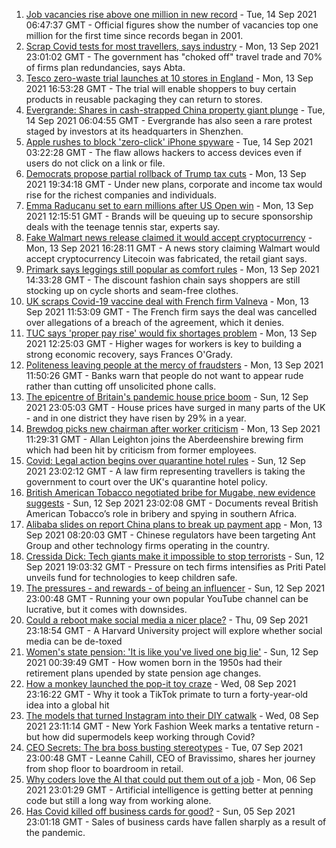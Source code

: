 1. [Job vacancies rise above one million in new record](https://www.bbc.co.uk/news/business-58543554?at_medium=RSS&at_campaign=KARANGA) - Tue, 14 Sep 2021 06:47:37 GMT - Official figures show the number of vacancies top one million for the first time since records began in 2001.
2. [Scrap Covid tests for most travellers, says industry](https://www.bbc.co.uk/news/business-58549650?at_medium=RSS&at_campaign=KARANGA) - Mon, 13 Sep 2021 23:01:02 GMT - The government has "choked off" travel trade and 70% of firms plan redundancies, says Abta.
3. [Tesco zero-waste trial launches at 10 stores in England](https://www.bbc.co.uk/news/business-58549651?at_medium=RSS&at_campaign=KARANGA) - Mon, 13 Sep 2021 16:53:28 GMT - The trial will enable shoppers to buy certain products in reusable packaging they can return to stores.
4. [Evergrande: Shares in cash-strapped China property giant plunge](https://www.bbc.co.uk/news/business-58540939?at_medium=RSS&at_campaign=KARANGA) - Tue, 14 Sep 2021 06:04:55 GMT - Evergrande has also seen a rare protest staged by investors at its headquarters in Shenzhen.
5. [Apple rushes to block 'zero-click' iPhone spyware](https://www.bbc.co.uk/news/business-58540936?at_medium=RSS&at_campaign=KARANGA) - Tue, 14 Sep 2021 03:22:28 GMT - The flaw allows hackers to access devices even if users do not click on a link or file.
6. [Democrats propose partial rollback of Trump tax cuts](https://www.bbc.co.uk/news/business-58550021?at_medium=RSS&at_campaign=KARANGA) - Mon, 13 Sep 2021 19:34:18 GMT - Under new plans, corporate and income tax would rise for the richest companies and individuals.
7. [Emma Raducanu set to earn millions after US Open win](https://www.bbc.co.uk/news/business-58508806?at_medium=RSS&at_campaign=KARANGA) - Mon, 13 Sep 2021 12:15:51 GMT - Brands will be queuing up to secure sponsorship deals with the teenage tennis star, experts say.
8. [Fake Walmart news release claimed it would accept cryptocurrency](https://www.bbc.co.uk/news/technology-58545944?at_medium=RSS&at_campaign=KARANGA) - Mon, 13 Sep 2021 16:28:11 GMT - A news story claiming Walmart would accept cryptocurrency Litecoin was fabricated, the retail giant says.
9. [Primark says leggings still popular as comfort rules](https://www.bbc.co.uk/news/business-58542840?at_medium=RSS&at_campaign=KARANGA) - Mon, 13 Sep 2021 14:33:28 GMT - The discount fashion chain says shoppers are still stocking up on cycle shorts and seam-free clothes.
10. [UK scraps Covid-19 vaccine deal with French firm Valneva](https://www.bbc.co.uk/news/business-58499064?at_medium=RSS&at_campaign=KARANGA) - Mon, 13 Sep 2021 11:53:09 GMT - The French firm says the deal was cancelled over allegations of a breach of the agreement, which it denies.
11. [TUC says 'proper pay rise' would fix shortages problem](https://www.bbc.co.uk/news/business-58538887?at_medium=RSS&at_campaign=KARANGA) - Mon, 13 Sep 2021 12:25:03 GMT - Higher wages for workers is key to building a strong economic recovery, says Frances O'Grady.
12. [Politeness leaving people at the mercy of fraudsters](https://www.bbc.co.uk/news/business-58546527?at_medium=RSS&at_campaign=KARANGA) - Mon, 13 Sep 2021 11:50:26 GMT - Banks warn that people do not want to appear rude rather than cutting off unsolicited phone calls.
13. [The epicentre of Britain's pandemic house price boom](https://www.bbc.co.uk/news/business-58502618?at_medium=RSS&at_campaign=KARANGA) - Sun, 12 Sep 2021 23:05:03 GMT - House prices have surged in many parts of the UK - and in one district they have risen by 29% in a year.
14. [Brewdog picks new chairman after worker criticism](https://www.bbc.co.uk/news/uk-scotland-scotland-business-58536240?at_medium=RSS&at_campaign=KARANGA) - Mon, 13 Sep 2021 11:29:31 GMT - Allan Leighton joins the Aberdeenshire brewing firm which had been hit by criticism from former employees.
15. [Covid: Legal action begins over quarantine hotel rules](https://www.bbc.co.uk/news/business-58538885?at_medium=RSS&at_campaign=KARANGA) - Sun, 12 Sep 2021 23:02:12 GMT - A law firm representing travellers is taking the government to court over the UK's quarantine hotel policy.
16. [British American Tobacco negotiated bribe for Mugabe, new evidence suggests](https://www.bbc.co.uk/news/world-58517339?at_medium=RSS&at_campaign=KARANGA) - Sun, 12 Sep 2021 23:02:08 GMT - Documents reveal British American Tobacco’s role in bribery and spying in southern Africa.
17. [Alibaba slides on report China plans to break up payment app](https://www.bbc.co.uk/news/business-58540935?at_medium=RSS&at_campaign=KARANGA) - Mon, 13 Sep 2021 08:20:03 GMT - Chinese regulators have been targeting Ant Group and other technology firms operating in the country.
18. [Cressida Dick: Tech giants make it impossible to stop terrorists](https://www.bbc.co.uk/news/business-58537599?at_medium=RSS&at_campaign=KARANGA) - Sun, 12 Sep 2021 19:03:32 GMT - Pressure on tech firms intensifies as Priti Patel unveils fund for technologies to keep children safe.
19. [The pressures - and rewards - of being an influencer](https://www.bbc.co.uk/news/business-58487905?at_medium=RSS&at_campaign=KARANGA) - Sun, 12 Sep 2021 23:00:48 GMT - Running your own popular YouTube channel can be lucrative, but it comes with downsides.
20. [Could a reboot make social media a nicer place?](https://www.bbc.co.uk/news/business-58501172?at_medium=RSS&at_campaign=KARANGA) - Thu, 09 Sep 2021 23:18:54 GMT - A Harvard University project will explore whether social media can be de-toxed
21. [Women's state pension: 'It is like you've lived one big lie'](https://www.bbc.co.uk/news/uk-england-essex-58502789?at_medium=RSS&at_campaign=KARANGA) - Sun, 12 Sep 2021 00:39:49 GMT - How women born in the 1950s had their retirement plans upended by state pension age changes.
22. [How a monkey launched the pop-it toy craze](https://www.bbc.co.uk/news/business-58408570?at_medium=RSS&at_campaign=KARANGA) - Wed, 08 Sep 2021 23:16:22 GMT - Why it took a TikTok primate to turn a forty-year-old idea into a global hit
23. [The models that turned Instagram into their DIY catwalk](https://www.bbc.co.uk/news/business-58474185?at_medium=RSS&at_campaign=KARANGA) - Wed, 08 Sep 2021 23:11:14 GMT - New York Fashion Week marks a tentative return - but how did supermodels keep working through Covid?
24. [CEO Secrets: The bra boss busting stereotypes](https://www.bbc.co.uk/news/business-58423705?at_medium=RSS&at_campaign=KARANGA) - Tue, 07 Sep 2021 23:00:48 GMT - Leanne Cahill, CEO of Bravissimo, shares her journey from shop floor to boardroom in retail.
25. [Why coders love the AI that could put them out of a job](https://www.bbc.co.uk/news/business-57914432?at_medium=RSS&at_campaign=KARANGA) - Mon, 06 Sep 2021 23:01:29 GMT - Artificial intelligence is getting better at penning code but still a long way from working alone.
26. [Has Covid killed off business cards for good?](https://www.bbc.co.uk/news/business-58419842?at_medium=RSS&at_campaign=KARANGA) - Sun, 05 Sep 2021 23:01:18 GMT - Sales of business cards have fallen sharply as a result of the pandemic.
